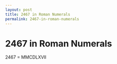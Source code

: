 ```yaml
---
layout: post
title: 2467 in Roman Numerals
permalink: 2467-in-roman-numerals
---
```


# 2467 in Roman Numerals

2467 = MMCDLXVII
